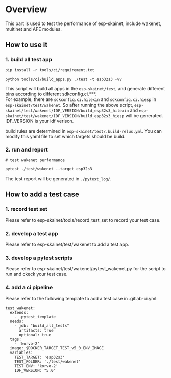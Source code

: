 # Overview

This part is used to test the performance of esp-skainet, include wakenet, multinet and AFE modules.

## How to use it
### 1. build all test app
```
pip install -r tools/ci/requirement.txt

python tools/ci/build_apps.py ./test -t esp32s3 -vv
```

This script will build all apps in the `esp-skainet/test`, and generate different bins according to different sdkconfig.ci.***.  
For example, there are `sdkconfig.ci.hilexin` and `sdkconfig.ci.hiesp` in `esp-skainet/test/wakenet`. So after running the above script, `esp-skainet/test/wakenet/IDF_VERSION/build_esp32s3_hilexin` and `esp-skainet/test/wakenet/IDF_VERSION/build_esp32s3_hiesp` will be generated. IDF_VERSION is your idf verison.

build rules are determined in `esp-skainet/test/.build-relus.yml`. You can modify this yaml file to set which targets should be build.

### 2. run and report

```
# test wakenet performance

pytest ./test/wakenet --target esp32s3
```
The test report will be generated in `./pytest_log/`.

## How to add a test case

### 1. record test set
Please refer to esp-skainet/tools/record_test_set to record your test case.
### 2. develop a test app
Please refer to esp-skainet/test/wakenet to add a test app.

### 3. develop a pytest scripts
Please refer to esp-skainet/test/wakenet/pytest_wakenet.py for the script to run and ckeck your test case.

### 4. add a ci pipeline 
Please refer to the following template to add a test case in .gitlab-ci.yml:
```
test_wakenet:
  extends:
    - .pytest_template
  needs:
    - job: "build_all_tests"
      artifacts: true
      optional: true
  tags: 
    - 'korvo-2'
  image: $DOCKER_TARGET_TEST_v5_0_ENV_IMAGE
  variables:
    TEST_TARGET: 'esp32s3'
    TEST_FOLDER: './test/wakenet'
    TEST_ENV: 'korvo-2'
    IDF_VERSION: "5.0"
```